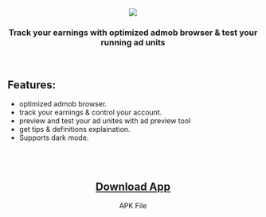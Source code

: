 <div align="center">
<img src="https://user-images.githubusercontent.com/63168118/130278115-1a65a413-27f0-4caf-9f64-6b0c067dd673.jpg" />
<h3>Track your earnings with optimized admob browser &amp; test your running ad units</h3>
</div>

</br>

<h2>Features:</h2>
<ul>
<li>optimized admob browser.</li>
<li>track your earnings & control your account.</li>
<li>preview and test your ad unites with ad preview tool</li>
<li>get tips & definitions explaination.</li>
<li>Supports dark mode.</li>
</ul>
  
  </br></br>
  <div align="center">
  <h2><a href="https://github.com/amrk000/myAdmob/files/7023504/my.AdMob.zip">Download App</a></h2>
  <p>APK File</p>
  </div>
